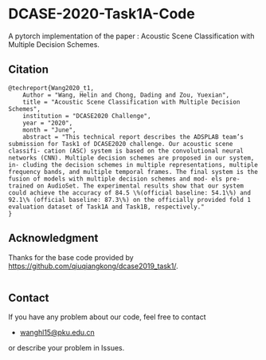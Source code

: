 # DCASE-2020-Task1A-Code
A pytorch implementation of the paper : Acoustic Scene Classification with Multiple Decision Schemes.



## Citation
```
@techreport{Wang2020_t1,
    Author = "Wang, Helin and Chong, Dading and Zou, Yuexian",
    title = "Acoustic Scene Classification with Multiple Decision Schemes",
    institution = "DCASE2020 Challenge",
    year = "2020",
    month = "June",
    abstract = "This technical report describes the ADSPLAB team’s submission for Task1 of DCASE2020 challenge. Our acoustic scene classifi- cation (ASC) system is based on the convolutional neural networks (CNN). Multiple decision schemes are proposed in our system, in- cluding the decision schemes in multiple representations, multiple frequency bands, and multiple temporal frames. The final system is the fusion of models with multiple decision schemes and mod- els pre-trained on AudioSet. The experimental results show that our system could achieve the accuracy of 84.5 \%(official baseline: 54.1\%) and 92.1\% (official baseline: 87.3\%) on the officially provided fold 1 evaluation dataset of Task1A and Task1B, respectively."
}
```

## Acknowledgment
Thanks for the base code provided by https://github.com/qiuqiangkong/dcase2019_task1/.
```[1] Qiuqiang Kong, Yin Cao, Turab Iqbal, Yong Xu, Wenwu Wang, Mark D. Plumbley. Cross-task learning for audio tagging, sound event detection and spatial localization: DCASE 2019 baseline systems. arXiv preprint arXiv:1904.03476 (2019).
```

## Contact
If you have any problem about our code, feel free to contact
- wanghl15@pku.edu.cn

or describe your problem in Issues.
